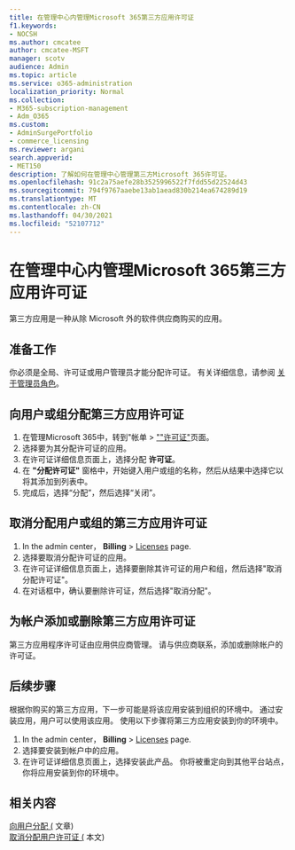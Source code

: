 ```yaml
---
title: 在管理中心内管理Microsoft 365第三方应用许可证
f1.keywords:
- NOCSH
ms.author: cmcatee
author: cmcatee-MSFT
manager: scotv
audience: Admin
ms.topic: article
ms.service: o365-administration
localization_priority: Normal
ms.collection:
- M365-subscription-management
- Adm_O365
ms.custom:
- AdminSurgePortfolio
- commerce_licensing
ms.reviewer: argani
search.appverid:
- MET150
description: 了解如何在管理中心管理第三方Microsoft 365许可证。
ms.openlocfilehash: 91c2a75aefe28b3525996522f7fdd55d22524d43
ms.sourcegitcommit: 794f9767aaebe13ab1aead830b214ea674289d19
ms.translationtype: MT
ms.contentlocale: zh-CN
ms.lasthandoff: 04/30/2021
ms.locfileid: "52107712"
---
```

# <a name="manage-third-party-app-licenses-in-the-microsoft-365-admin-center"></a>在管理中心内管理Microsoft 365第三方应用许可证

第三方应用是一种从除 Microsoft 外的软件供应商购买的应用。

## <a name="before-you-begin"></a>准备工作

你必须是全局、许可证或用户管理员才能分配许可证。 有关详细信息，请参阅 [关于管理员角色](../../admin/add-users/about-admin-roles.md)。

## <a name="assign-third-party-app-licenses-to-users-or-groups"></a>向用户或组分配第三方应用许可证

1. 在管理Microsoft 365中，转到"帐单  >  <a href="https://go.microsoft.com/fwlink/p/?linkid=842264" target="_blank">""许可证"</a>页面。
2. 选择要为其分配许可证的应用。
3. 在许可证详细信息页面上，选择分配 **许可证**。
4. 在 **"分配许可证"** 窗格中，开始键入用户或组的名称，然后从结果中选择它以将其添加到列表中。
5. 完成后，选择“分配”，然后选择“关闭”。

## <a name="unassign-third-party-app-licenses-from-users-or-groups"></a>取消分配用户或组的第三方应用许可证

1. In the admin center， **Billing**  >  <a href="https://go.microsoft.com/fwlink/p/?linkid=842264" target="_blank">Licenses</a> page.
2. 选择要取消分配许可证的应用。
3. 在许可证详细信息页面上，选择要删除其许可证的用户和组，然后选择"取消分配许可证"。
4. 在对话框中，确认要删除许可证，然后选择"取消分配"。

## <a name="add-or-remove-third-party-app-licenses-for-your-account"></a>为帐户添加或删除第三方应用许可证

第三方应用程序许可证由应用供应商管理。 请与供应商联系，添加或删除帐户的许可证。

## <a name="next-steps"></a>后续步骤

根据你购买的第三方应用，下一步可能是将该应用安装到组织的环境中。 通过安装应用，用户可以使用该应用。 使用以下步骤将第三方应用安装到你的环境中。

1. In the admin center， **Billing**  >  <a href="https://go.microsoft.com/fwlink/p/?linkid=842264" target="_blank">Licenses</a> page.
2. 选择要安装到帐户中的应用。
3. 在许可证详细信息页面上，选择安装此产品。 你将被重定向到其他平台站点，你将应用安装到你的环境中。

## <a name="related-content"></a>相关内容

[向用户分配 (](../../admin/manage/assign-licenses-to-users.md) 文章) \
[取消分配用户许可证 (](../../admin/manage/remove-licenses-from-users.md) 本文) 